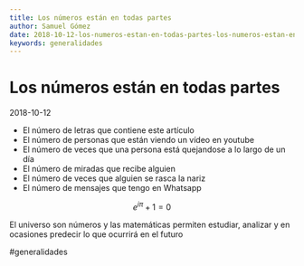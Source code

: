 ```yaml
---
title: Los números están en todas partes
author: Samuel Gómez
date: 2018-10-12-los-numeros-estan-en-todas-partes-los-numeros-estan-en-todas-partes
keywords: generalidades
---
```


# Los números están en todas partes

2018-10-12

* El número de letras que contiene este artículo
* El número de personas que están viendo un vídeo en youtube
* El número de veces que una persona está quejandose a lo largo de un día
* El número de miradas que recibe alguien
* El número de veces que alguien se rasca la nariz
* El número de mensajes que tengo en Whatsapp

$$e^{i\pi}+1=0$$

El universo son números y las matemáticas permiten estudiar, analizar y en ocasiones predecir lo que ocurrirá en el futuro

#generalidades